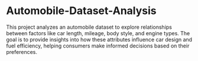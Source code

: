 # Automobile-Dataset-Analysis
This project analyzes an automobile dataset to explore relationships between factors like car length, mileage, body style, and engine types. The goal is to provide insights into how these attributes influence car design and fuel efficiency, helping consumers make informed decisions based on their preferences.
